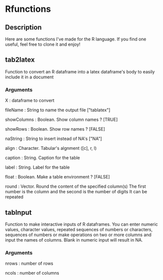 # Rfunctions

## Description
             
Here are some functions I've made for the R language. If you find one useful,
feel free to clone it and enjoy!


## tab2latex

Function to convert an R dataframe into a latex dataframe's body to easily 
include it in a document

### Arguments

X : dataframe to convert

fileName : String to name the output file ["tablatex"]

showColumns : Boolean. Show column names ? [TRUE]

showRows : Boolean. Show row names ? [FALSE]

naString : String to insert instead of NA's ["NA"]

align : Character. Tabular's algnment ([c], r, l)

caption : String. Caption for the table

label : String. Label for the table

float : Boolean. Make a table environment ? [FALSE]

round : Vector. Round the content of the specified column(s)
        The first number is the column and the second is the number of digits
        It can be repeated

## tabInput

Function to make interactive inputs of R dataframes.
You can enter numeric values, character values, repeated sequences of numbers
or characters, sequences of numbers or make operations on two or more columns
and input the names of columns. Blank in numeric input will result in NA.

### Arguments

nrows : number of rows

ncols : number of columns
